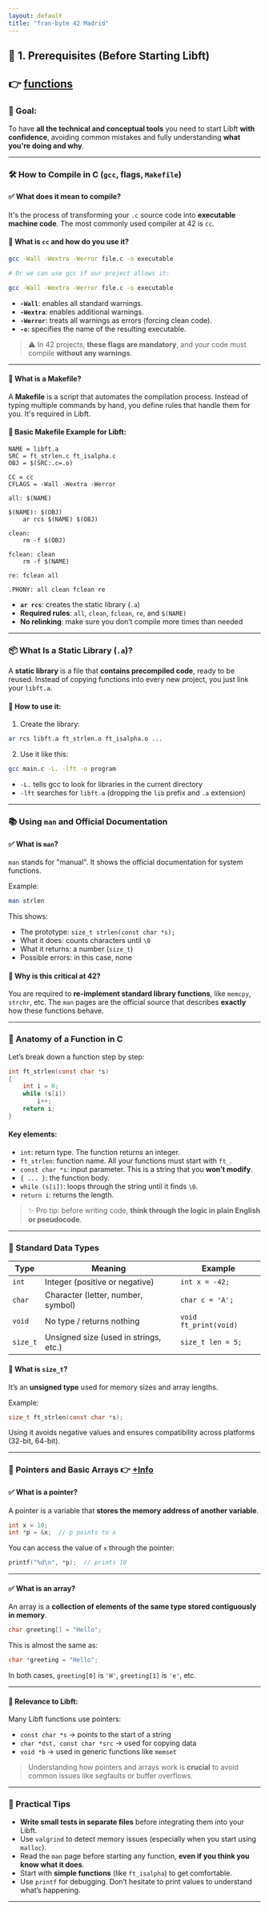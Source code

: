 ```yaml
---
layout: default
title: "fran-byte 42 Madrid"
---
```


## 🔹 1. Prerequisites (Before Starting Libft)

## 👉 [functions](libft_functions_en.md)

### 📌 Goal:

To have **all the technical and conceptual tools** you need to start Libft **with confidence**, avoiding common mistakes and fully understanding **what you're doing and why**.

---

### 🛠️ How to Compile in C (`gcc`, flags, `Makefile`)

#### ✅ What does it mean to compile?

It's the process of transforming your `.c` source code into **executable machine code**. The most commonly used compiler at 42 is `cc`.

#### 🔧 What is `cc` and how do you use it?

```bash
gcc -Wall -Wextra -Werror file.c -o executable

# Or we can use gcc if our project allows it:

gcc -Wall -Wextra -Werror file.c -o executable

```

* **`-Wall`**: enables all standard warnings.
* **`-Wextra`**: enables additional warnings.
* **`-Werror`**: treats all warnings as errors (forcing clean code).
* **`-o`**: specifies the name of the resulting executable.

> ⚠️ In 42 projects, **these flags are mandatory**, and your code must compile **without any warnings**.

---

#### 🧱 What is a Makefile?

A **Makefile** is a script that automates the compilation process. Instead of typing multiple commands by hand, you define rules that handle them for you. It's required in Libft.

#### 🧪 Basic Makefile Example for Libft:

```make
NAME = libft.a
SRC = ft_strlen.c ft_isalpha.c
OBJ = $(SRC:.c=.o)

CC = cc
CFLAGS = -Wall -Wextra -Werror

all: $(NAME)

$(NAME): $(OBJ)
	ar rcs $(NAME) $(OBJ)

clean:
	rm -f $(OBJ)

fclean: clean
	rm -f $(NAME)

re: fclean all

.PHONY: all clean fclean re
```

* **`ar rcs`**: creates the static library (`.a`)
* **Required rules**: `all`, `clean`, `fclean`, `re`, and `$(NAME)`
* **No relinking**: make sure you don’t compile more times than needed

---

### 📦 What Is a Static Library (`.a`)?

A **static library** is a file that **contains precompiled code**, ready to be reused. Instead of copying functions into every new project, you just link your `libft.a`.

#### 📌 How to use it:

1. Create the library:

```bash
ar rcs libft.a ft_strlen.o ft_isalpha.o ...
```

2. Use it like this:

```bash
gcc main.c -L. -lft -o program
```

* `-L.` tells gcc to look for libraries in the current directory
* `-lft` searches for `libft.a` (dropping the `lib` prefix and `.a` extension)

---

### 📚 Using `man` and Official Documentation

#### ✅ What is `man`?

`man` stands for "manual". It shows the official documentation for system functions.

Example:

```bash
man strlen
```

This shows:

* The prototype: `size_t strlen(const char *s);`
* What it does: counts characters until `\0`
* What it returns: a number (`size_t`)
* Possible errors: in this case, none

#### 🧠 Why is this critical at 42?

You are required to **re-implement standard library functions**, like `memcpy`, `strchr`, etc. The `man` pages are the official source that describes **exactly** how these functions behave.

---

### 🧬 Anatomy of a Function in C

Let’s break down a function step by step:

```c
int ft_strlen(const char *s)
{
    int i = 0;
    while (s[i])
        i++;
    return i;
}
```

#### Key elements:

* `int`: return type. The function returns an integer.
* `ft_strlen`: function name. All your functions must start with `ft_`.
* `const char *s`: input parameter. This is a string that you **won’t modify**.
* `{ ... }`: the function body.
* `while (s[i])`: loops through the string until it finds `\0`.
* `return i`: returns the length.

> ✨ Pro tip: before writing code, **think through the logic in plain English or pseudocode**.

---

### 🧾 Standard Data Types

| Type     | Meaning                               | Example               |
| -------- | ------------------------------------- | --------------------- |
| `int`    | Integer (positive or negative)        | `int x = -42;`        |
| `char`   | Character (letter, number, symbol)    | `char c = 'A';`       |
| `void`   | No type / returns nothing             | `void ft_print(void)` |
| `size_t` | Unsigned size (used in strings, etc.) | `size_t len = 5;`     |

#### 📌 What is `size_t`?

It’s an **unsigned type** used for memory sizes and array lengths.

Example:

```c
size_t ft_strlen(const char *s);
```

Using it avoids negative values and ensures compatibility across platforms (32-bit, 64-bit).

---

### 🔗 Pointers and Basic Arrays 👉 [+Info](resources/ptr_en.md)

#### ✅ What is a pointer?

A pointer is a variable that **stores the memory address of another variable**.

```c
int x = 10;
int *p = &x;  // p points to x
```

You can access the value of `x` through the pointer:

```c
printf("%d\n", *p);  // prints 10
```

---

#### ✅ What is an array?

An array is a **collection of elements of the same type stored contiguously in memory**.

```c
char greeting[] = "Hello";
```

This is almost the same as:

```c
char *greeting = "Hello";
```

In both cases, `greeting[0]` is `'H'`, `greeting[1]` is `'e'`, etc.

---

#### 📌 Relevance to Libft:

Many Libft functions use pointers:

* `const char *s` → points to the start of a string
* `char *dst, const char *src` → used for copying data
* `void *b` → used in generic functions like `memset`

> Understanding how pointers and arrays work is **crucial** to avoid common issues like segfaults or buffer overflows.

---

### 🧠 Practical Tips

* **Write small tests in separate files** before integrating them into your Libft.
* Use `valgrind` to detect memory issues (especially when you start using `malloc`).
* Read the `man` page before starting any function, **even if you think you know what it does**.
* Start with **simple functions** (like `ft_isalpha`) to get comfortable.
* Use `printf` for debugging. Don’t hesitate to print values to understand what’s happening.

---
